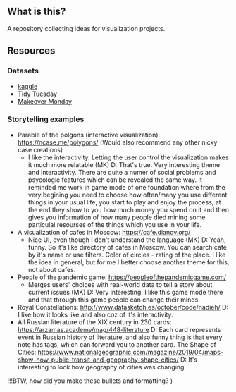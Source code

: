 ## What is this?
A repository collecting ideas for visualization projects.

## Resources
### Datasets
- [kaggle](https://www.kaggle.com/)
- [Tidy Tuesday](https://github.com/rfordatascience/tidytuesday)
- [Makeover Monday](https://www.makeovermonday.co.uk/)

### Storytelling examples
- Parable of the polgons (interactive visualization): https://ncase.me/polygons/ (Would also recommend any other nicky case creations)
  - I like the interactivity. Letting the user control the visualization makes it much more relatable (MK)
  D: That's true. Very interesting theme and interactivity. There are quite a numer of social problems and psycologic features which can be revealed the same way.
  It reminded me work in game mode of one foundation where from the very begining you need to choose how often/many you use different things in your usual life, you start to play and enjoy the process, at the end they show to you how much money you spend on it and then gives you information of how many people died mining some particulal resourses of the things which you use in your life.
- A visualization of cafes in Moscow: https://cafe.dianov.org/
  - Nice UI, even though I don't understand the language (MK)
  D: Yeah, funny. So it's like directory of cafes in Moscow. You can search cafe by it's name or use filters. Color of circles - rating of the place. I like the idea in general, but for me I better choose another theme for this, not about cafes.
- People of the pandemic game: https://peopleofthepandemicgame.com/
  - Merges users' choices with real-world data to tell a story about current issues (MK)
  D: Very interesting, I like this game mode there and that through this game people can change their minds.
- Royal Constellations: http://www.datasketch.es/october/code/nadieh/
  D: I like how it looks like and also coz of it's interactivity.
- All Russian literature of the XIX century in 230 cards: https://arzamas.academy/mag/448-literature
  D: Each card represents event in Russian history of literature, and also funny thing is that every note has tags, which can forward you to another card.
The Shape of Cities: https://www.nationalgeographic.com/magazine/2019/04/maps-show-how-public-transit-and-geography-shape-cities/
  D: It's interesting to look how geography of cities was changing.

!!!BTW, how did you make these bullets and formatting? )
